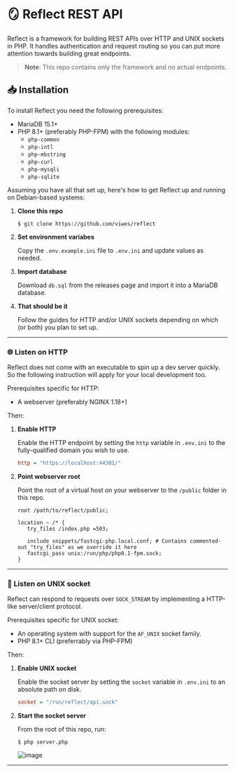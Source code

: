 # 🪞 Reflect REST API

Reflect is a framework for building REST APIs over HTTP and UNIX sockets in PHP. 
It handles authentication and request routing so you can put more attention towards building great endpoints.

> **Note**: This repo contains only the framework and no actual endpoints.

## 📥 Installation

To install Reflect you need the following prerequisites:

* MariaDB 15.1+
* PHP 8.1+ (preferably PHP-FPM) with the following modules:
   - `php-common`
   - `php-intl`
   - `php-mbstring`
   - `php-curl`
   - `php-mysqli`
   - `php-sqlite`
   
Assuming you have all that set up, here's how to get Reflect up and running on Debian-based systems:

1. **Clone this repo**

   ```
   $ git clone https://github.com/viwes/reflect
   ```
   
2. **Set environment variabes**
   
   Copy the `.env.example.ini` file to `.env.ini` and update values as needed.
   
3. **Import database**

   Download `db.sql` from the releases page and import it into a MariaDB database.
   
3. **That should be it**

   Follow the guides for HTTP and/or UNIX sockets depending on which (or both) you plan to set up.
   
---
   
### 🌐 Listen on HTTP

Reflect does not come with an executable to spin up a dev server quickly. So the following instruction will apply for your local development too.

Prerequisites specific for HTTP:
* A webserver (preferably NGINX 1.18+)

Then:

1. **Enable HTTP**

   Enable the HTTP endpoint by setting the `http` variable in `.env.ini` to the fully-qualified domain you wish to use.
   
   ```ini
   http = "https://localhost:44301/"
   ```
   
2. **Point webserver root**

   Point the root of a virtual host on your webserver to the `/public` folder in this repo.
  
   ```nginx
   root /path/to/reflect/public;
 
   location ~ /* {
      try_files /index.php =503;
 
      include snippets/fastcgi-php.local.conf; # Contains commented-out "try_files" as we override it here
      fastcgi_pass unix:/run/php/php8.1-fpm.sock;
   } 
   ```

---

### 🐧 Listen on UNIX socket

Reflect can respond to requests over `SOCK_STREAM` by implementing a HTTP-like server/client protocol.

Prerequisites specific for UNIX socket:

* An operating system with support for the `AF_UNIX` socket family.
* PHP 8.1+ CLI (preferrably via PHP-FPM)

Then:

1. **Enable UNIX socket**

   Enable the socket server by setting the `socket` variable in `.env.ini` to an absolute path on disk.
   
   ```ini
   socket = "/run/reflect/api.sock"
   ```
   
2. **Start the socket server**

   From the root of this repo, run:
   ```
   $ php server.php
   ```
   ![image](https://user-images.githubusercontent.com/35688133/201733771-1801be4f-de78-4b10-a819-71a5d4252b92.png)

---

